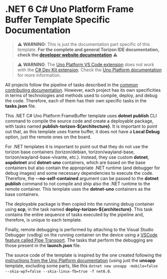 # .NET 6 C# Uno Platform Frame Buffer Template Specific Documentation


> ⚠️ **WARNING:**  This is just the documentation part specific of this template. **For the complete and general Torizon IDE documentation, check the [developer website documentation](https://developer.toradex.com/torizon/application-development/ide-extension/)** ⚠️

> ⚠️ **WARNING**: The [Uno Platform VS Code extension]() does not work with the [C# Dev Kit extension](https://marketplace.visualstudio.com/items?itemName=ms-dotnettools.csdevkit). Check the [Uno Platform documentation](https://platform.uno/docs/articles/get-started-vscode.html?tabs=windows%2Candroiddebug#c-dev-kit-compatibility) for more information.

All projects follow the pipeline of tasks described in the [common contributing documentation](https://github.com/toradex/vscode-torizon-templates/blob/bookworm/CONTRIBUTING.md#contributing-templates). However, each project has its own specificities in terms of technologies and methods used to compile, deploy, and debug the code. Therefore, each of them has their own specific tasks in the **tasks.json** file.

This .NET C# Uno Platform FrameBuffer template uses **dotnet publish** CLI command to compile the source code and create a deployable package, with tasks named **publish-torizon-\${architecture}**. It is important to point out that, as this template uses frame buffer, it does not have a **Local Debug** option, just the remote ones on the board.

For .NET templates it is important to point out that they do not use the torizon base containers (torizon/debian, torizon/wayland-base, torizon/wayland-base-vivante, etc.). Instead, they use custom **dotnet**, **aspdotnet** and **dotnet-uno** containers, which are based on the base containers but also contain the appropriate .NET runtime (and debugger for debug images) and some necessary dependencies to execute the code. Therefore, the **--no-self-contained** argument can be passed to the **dotnet publish** command to not compile and ship also the .NET runtime to the remote container. This template uses the **dotnet-uno** containers as the base containers.

The deployable package is then copied into the running debug container using **scp**, in the task named **deploy-torizon-\${architecture}**. This task contains the entire sequence of tasks executed by the pipeline and, therefore, is unique to each template.

Finally, remote debugging is performed by attaching to the Visual Studio Debugger (vsdbg) on the running container on the device using a [VSCode feature called Pipe Transport](https://code.visualstudio.com/docs/cpp/pipe-transport). The tasks that perform the debugging are those present in the **launch.json** file.

The source code of the template is inspired by the one created following the [instructions from the Uno Platform documentation](https://platform.uno/docs/articles/get-started-vscode.html?tabs=linux) (using just the **unoapp** template, excluding some parts, like this `dotnet new unoapp -mobile=false --skia-wpf=false --skia-linux-fb=true -f net6.0`.
